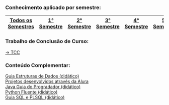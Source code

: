 ### **Conhecimento aplicado por semestre:**
| <a href='#'>Todos os Semestres</a> | <a href='#'>1° Semestre</a> | <a href='#'>2° Semestre</a> | <a href='#'>3° Semestre</a> | <a href='#'>4° Semestre</a> | <a href='#'>5° Semestre</a> | <a href='#'>6° Semestre</a> | <a href='#'>7° Semestre</a> | <a href='#'>8° Semestre</a> |
| :-: | :-: | :-: | :-: | :-: | :-: | :-: | :-: | :-: |
### **Trabalho de Conclusão de Curso:**
<a href='#'>→ TCC</a>

### **Conteúdo Complementar:**
<a href='#'>Guia Estruturas de Dados (didático)</a></br>
<a href='#'>Projetos desenvolvidos através da Alura</a></br>
<a href='#'>Java Guia do Progradador (didático)</a></br>
<a href='#'>Python Fluente (didático)</a></br>
<a href='#'>Guia SQL e PLSQL (didático)</a></br>
</ul>
